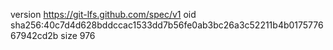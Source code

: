 version https://git-lfs.github.com/spec/v1
oid sha256:40c7d4d628bddccac1533dd7b56fe0ab3bc26a3c52211b4b017577667942cd2b
size 976
